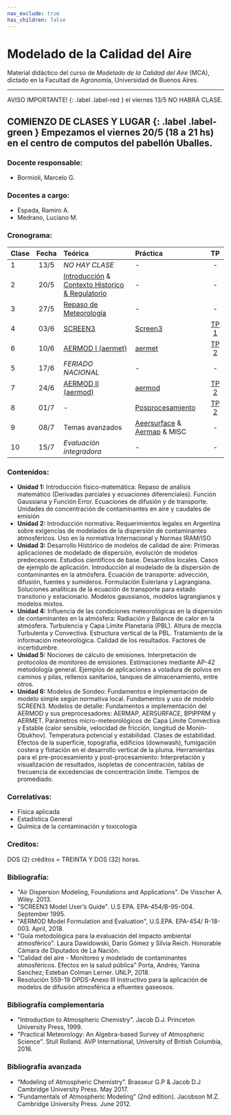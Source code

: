 ```yaml
---
nav_exclude: true
has_children: false
---
```


# Modelado de la Calidad del Aire

Material didáctico del curso de *Modelado de la Calidad del Aire* (MCA), dictado en la Facultad de Agronomía, Universidad de Buenos Aires.

---
AVISO IMPORTANTE!
{: .label .label-red }
el viernes 13/5 NO HABRÁ CLASE.

COMIENZO DE CLASES Y LUGAR
{: .label .label-green }
Empezamos el viernes 20/5 (18 a 21 hs) en el centro de computos del pabellón **Uballes**.
---

### Docente responsable:
+ Bormioli, Marcelo G.

### Docentes a cargo:
+ Espada, Ramiro A.
+ Medrano, Luciano M.

### Cronograma:

|Clase| Fecha | Teórica | Práctica |   TP  |
|:---|:-----:|:--------|:---------|:-----:|
| 1  | 13/5  | *NO HAY CLASE*            | - | - |
| 2  | 20/5  | [Introducción](./teo/c1.html) & [Contexto Historico & Regulatorio](./teo/c2.html) | - | - |
| 3  | 27/5  | [Repaso de Meteorología](./teo/c3.html) | - | - |
| 4  | 03/6  | [SCREEN3            ](./teo/c4.html) |[Screen3](./tut/screen3.html)     | [TP 1](./tps/tp1.html) |
| 6  | 10/6  | [AERMOD I  (aermet) ](./teo/c5.html) |[aermet](./tut/aermet.html)       | [TP 2](./tps/tp2.html) |
| 5  | 17/6  | *FERIADO NACIONAL*        | - | - |
| 7  | 24/6  | [AERMOD II (aermod) ](./teo/c6.html) |[aermod](./tut/aermod.html)       | [TP 2](./tps/tp2.html) |
| 8  | 01/7  | -   | [Posprocesamiento](./tut/pos.html)                                | [TP 2](./tps/tp2.html) |
| 9  | 08/7  | Temas avanzados           |  [Aeersurface](./tut/aersurface.html) & [Aermap](./tut/aermap.html) & MISC  | - |               
| 10 | 15/7  | *Evaluación integradora*  | - | - |

### Contenidos:

- **Unidad 1:** Introducción físico-matemática: Repaso de análisis matemático (Derivadas parciales y ecuaciones diferenciales). Función Gaussiana y Función Error. Ecuaciones de difusión y de transporte. Unidades de concentración de contaminantes en aire y caudales de emisión
- **Unidad 2:** Introducción normativa: Requerimientos legales en Argentina sobre exigencias de modelados de la dispersión de contaminantes atmosféricos. Uso en la normativa Internacional y Normas IRAM/ISO
- **Unidad 3:** Desarrollo Histórico de modelos de calidad de aire: Primeras aplicaciones de modelado de dispersión, evolución de modelos predecesores. Estudios científicos de base. Desarrollos locales. Casos de ejemplo de aplicación. Introducción al modelado de la dispersión de contaminantes en la atmósfera. Ecuación de transporte: advección, difusión, fuentes y sumideros. Formulación Euleriana y Lagrangiana. Soluciones analíticas de la ecuación de transporte para estado transitorio y estacionario. Modelos gaussianos, modelos lagrangianos y modelos mixtos.
- **Unidad 4:** Influencia de las condiciones meteorológicas en la dispersión de contaminantes en la atmósfera: Radiación y Balance de calor en la atmósfera. Turbulencia y Capa Límite Planetaria (PBL). Altura de mezcla Turbulenta y Convectiva. Estructura vertical de la PBL. Tratamiento de la información meteorológica. Calidad de los resultados. Factores de incertidumbre. 
- **Unidad 5:** Nociones de cálculo de emisiones. Interpretación de protocolos de monitoreo de emisiones. Estimaciones mediante AP-42 metodología general. Ejemplos de aplicaciones a voladura de polvos en caminos y pilas, rellenos sanitarios, tanques de almacenamiento, entre otros. 
- **Unidad 6:** Modelos de Sondeo: Fundamentos e implementación de modelo simple según normativa local. Fundamentos y uso de modelo SCREEN3. Modelos de detalle: Fundamentos e implementación del AERMOD y sus preprocesadores: AERMAP, AERSURFACE, BPIPPRM y AERMET. Parámetros micro-meteorológicos de Capa Límite Convectiva y Estable (calor sensible, velocidad de fricción, longitud de Monin-Obukhov). Temperatura potencial y estabilidad. Clases de estabilidad. Efectos de la superficie, topografía, edificios (downwash), fumigación costera y flotación en el desarrollo vertical de la pluma. Herramientas para el pre-procesamiento y post-procesamiento:
Interpretación y visualización de resultados, isopletas de concentración, tablas de frecuencia de excedencias de concentración límite. Tiempos de promediado. 

### Correlativas: 
+ Física aplicada
+ Estadística General
+ Química de la contaminación y toxicología

### Creditos: 
DOS (2) créditos = TREINTA Y DOS (32) horas.

### Bibliografía:

+ "Air Dispersion Modeling, Foundations and Applications". De Visscher A. Wiley. 2013.
+ "SCREEN3 Model User’s Guide". U.S EPA. EPA-454/B-95-004. September 1995.
+ "AERMOD Model Formulation and Evaluation", U.S.EPA. EPA-454/ R-18-003. April, 2018.
+ "Guía metodológica para la evaluación del impacto ambiental atmosférico". Laura Dawidowski, Darío Gómez y Silvia Reich. Honorable Cámara de Diputados de La Nación.
+ "Calidad del aire - Monitoreo y modelado de contaminantes atmosféricos. Efectos en la salud pública" Porta, Andrés; Yanina Sanchez; Esteban Colman Lerner. UNLP, 2018.
+ Resolución 559-19 OPDS-Anexo III Instructivo para la aplicación de modelos de difusión atmosférica a efluentes gaseosos. 

### Bibliografía complementaria

+ "Introduction to Atmospheric Chemistry". Jacob D.J. Princeton University Press, 1999.
+ "Practical Meteorology: An Algebra-based Survey of Atmospheric Science". Stull Rolland. AVP International, University of British Columbia, 2016.

### Bibliografía avanzada

+ “Modeling of Atmospheric Chemistry”. Brasseur G.P & Jacob D.J Cambridge University Press. May 2017.
+ “Fundamentals of Atmospheric Modeling” (2nd edition). Jacobson M.Z. Cambridge University Press. June 2012.
